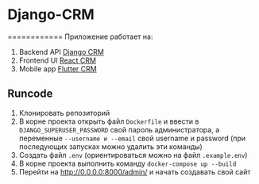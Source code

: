 # Django-CRM

============
Приложение работает на: 

1. Backend API [Django CRM](https://github.com/MicroPyramid/Django-CRM)
2. Frontend UI [React CRM](https://github.com/MicroPyramid/react-crm "React CRM")
3. Mobile app [Flutter CRM]("https://github.com/MicroPyramid/flutter-crm")

## Runcode 
1. Клонировать репозиторий
2. В корне проекта открыть файл ```Dockerfile``` и ввести в ```DJANGO_SUPERUSER_PASSWORD``` свой пароль администратора, а переменные ```--username и --email``` свой username и password (при последующих запусках можно удалить эти команды)
3. Создать файл ```.env``` (ориентироваться можно на файл ```.example.env```)
4. В корне проекта выполнить команду ```docker-compose up --build```
5. Перейти на http://0.0.0.0:8000/admin/ и начать создавать свой сайт